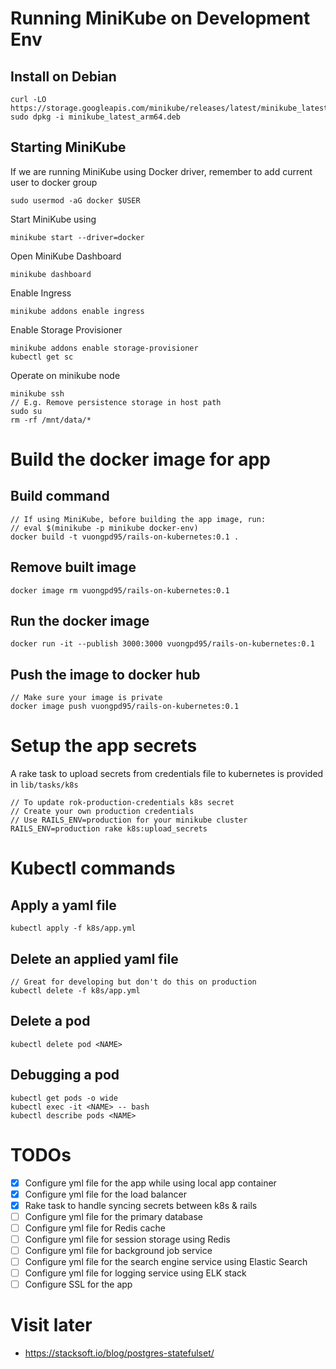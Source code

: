# Running MiniKube on Development Env

## Install on Debian
```
curl -LO https://storage.googleapis.com/minikube/releases/latest/minikube_latest_arm64.deb
sudo dpkg -i minikube_latest_arm64.deb
```
## Starting MiniKube

If we are running MiniKube using Docker driver, remember to add current user to docker group
```
sudo usermod -aG docker $USER
```
Start MiniKube using
```
minikube start --driver=docker
```
Open MiniKube Dashboard
```
minikube dashboard
```
Enable Ingress
```
minikube addons enable ingress
```
Enable Storage Provisioner
```
minikube addons enable storage-provisioner
kubectl get sc
```
Operate on minikube node
```
minikube ssh
// E.g. Remove persistence storage in host path
sudo su
rm -rf /mnt/data/*
```
# Build the docker image for app

## Build command
```
// If using MiniKube, before building the app image, run:
// eval $(minikube -p minikube docker-env)
docker build -t vuongpd95/rails-on-kubernetes:0.1 .
```
## Remove built image
```
docker image rm vuongpd95/rails-on-kubernetes:0.1
```
## Run the docker image
```
docker run -it --publish 3000:3000 vuongpd95/rails-on-kubernetes:0.1
```
## Push the image to docker hub
```
// Make sure your image is private
docker image push vuongpd95/rails-on-kubernetes:0.1
```
# Setup the app secrets
A rake task to upload secrets from credentials file to kubernetes is provided in `lib/tasks/k8s`
```
// To update rok-production-credentials k8s secret
// Create your own production credentials
// Use RAILS_ENV=production for your minikube cluster
RAILS_ENV=production rake k8s:upload_secrets
```

# Kubectl commands
## Apply a yaml file
```
kubectl apply -f k8s/app.yml
```
## Delete an applied yaml file
```
// Great for developing but don't do this on production
kubectl delete -f k8s/app.yml
```
## Delete a pod
```
kubectl delete pod <NAME>
```
## Debugging a pod
```
kubectl get pods -o wide
kubectl exec -it <NAME> -- bash
kubectl describe pods <NAME>
```
# TODOs
- [x] Configure yml file for the app while using local app container
- [x] Configure yml file for the load balancer
- [x] Rake task to handle syncing secrets between k8s & rails
- [ ] Configure yml file for the primary database
- [ ] Configure yml file for Redis cache
- [ ] Configure yml file for session storage using Redis
- [ ] Configure yml file for background job service
- [ ] Configure yml file for the search engine service using Elastic Search
- [ ] Configure yml file for logging service using ELK stack
- [ ] Configure SSL for the app

# Visit later
- https://stacksoft.io/blog/postgres-statefulset/
